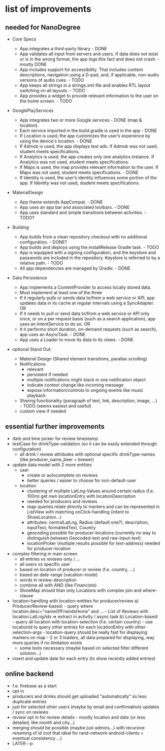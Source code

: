 # list of improvements

## needed for NanoDegree
- Core Specs
    - App integrates a third-party library - DONE
    - App validates all input from servers and users. If data does not exist or is in the wrong format, the app logs this fact and does not crash. - mostly DONE
    - App includes support for accessibility. That includes content descriptions, navigation using a D-pad, and, if applicable, non-audio versions of audio cues. - TODO
    - App keeps all strings in a strings.xml file and enables RTL layout switching on all layouts. - TODO
    - App provides a widget to provide relevant information to the user on the home screen. - TODO

- GooglePlayServices
    - App integrates two or more Google services - DONE (map & location)
    - Each service imported in the build.gradle is used in the app - DONE
    - If Location is used, the app customizes the user’s experience by using the device's location. - DONE
    - If Admob is used, the app displays test ads. If Admob was not used, student meets specifications.
    - If Analytics is used, the app creates only one analytics instance. If Analytics was not used, student meets specifications.
    - If Maps is used, the map provides relevant information to the user. If Maps was not used, student meets specifications. - DONE
    - If Identity is used, the user’s identity influences some portion of the app. If Identity was not used, student meets specifications.

- MaterialDesign
    - App theme extends AppCompat. - DONE
    - App uses an app bar and associated toolbars. - DONE
    - App uses standard and simple transitions between activities. - TODO?

- Building
    - App builds from a clean repository checkout with no additional configuration. - DONE?
    - App builds and deploys using the installRelease Gradle task. - TODO
    - App is equipped with a signing configuration, and the keystore and passwords are included in the repository. Keystore is referred to by a relative path.  - TODO
    - All app dependencies are managed by Gradle. - DONE

- Data Persistence
    - App implements a ContentProvider to access locally stored data.
    - Must implement at least one of the three
    - If it regularly pulls or sends data to/from a web service or API, app updates data in its cache at regular intervals using a SyncAdapter. OR
    - If it needs to pull or send data to/from a web service or API only once, or on a per request basis (such as a search application), app uses an IntentService to do so. OR
    - It it performs short duration, on-demand requests (such as search), app uses an AsyncTask. - DONE
    - App uses a Loader to move its data to its views. - DONE
    
- optional Stand Out:
    - Material Design (Shared element transitions, parallax scrolling)
    - Notifications 
        - relevant
        - persistent if needed
        - multiple notifications might stack in one notification object
        - indicate context change like incoming message
        - expose information/controls to ongoing events like music playback
    - Sharing functionality (paragraph of text, link, description, image, ...)  - TODO (seems easiest and useful)
    - custom view if needed
    
## essential further improvements
- date and time picker for review timestamp
- testCase for drinkType-validation (so it can be easily extended through configuration)
    - all drink / review attributes with optional specific drinkType-names (like producer_name_beer = brewer)
- update data model with 2 more entities
    - user 
        - create or autocomplete on reviews
        - better queries / easier to choose for non-default-user
    - location
        - clustering of multiple LatLng-Values around certain radius (f.e. 100m) get own locationEntry with locationDescription
        - needed for producers and reviews
        - map-queries relate directly to markers and can be represented in ListView with matching onClick-handling (intent to ShowLocation...)
        - attributes: centralLatLng, Radius (default one?), description, inputText, formattedText, Country
        - geocoding possible for producer-locations (currently no way to distinguish between Geocoded-text and raw-input-text)
        - locationPicker (multiple results possible for text-address) needed for producer-location
- complex filtering in main screen
    - all entries vs reviews only / ...
    - all users vs specific user
    - based on location of producer or review (f.e. country, ...)
    - based an date-range (vacation-mode)
    - words in review-description
    - combine all with AND (like Financisto)
    - ShowMap should than only Locations with complex join and where-clause
- location-handling with location-entities for producer/review
    a) Producer/Review-based:
        - query where location.desc="nameOfFriendsHome" and ...
        - List of Reviews with location.LatLng/ids => extract in activity / async task
    b) Location-based:
        - query all location with location-selection (f.e. certain country)
        - use locationId to query other entries for each locationEntry with other selection-args
        - location-query should be really fast for displaying markers on map
        - 2 or 3 loaders, all data prepared for displaying, way more queries if no limitation exists
    - some tests necessary (maybe based on selected filter different solution...)
- insert and update date for each entry (to show recently added entries)

## online backend
- f.e. firebase as a start
- opt in
- producers and drinks should get uploaded "automatically" so less duplicate entries
- just for selected other users (maybe by email and confirmation) updates / sync on reviews
- review opt in for review details - mostly location and date (or less detailed, like month and city...)
- merging should be possible (maybe just admins...) with recursive renaming of id (not that ideal for rand-network-android-clients = eventual consistency ...)
- LATER :-p